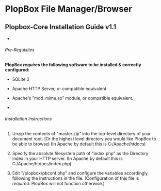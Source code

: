 # PlopBox File Manager/Browser
## Plopbox-Core Installation Guide v1.1

-

###### Pre-Requisites

**PlopBox _requires_ the following software to be installed & correctly configured:**
- SQLite 3
- Apache HTTP Server, or compatible equivalent.
- Apache's "mod_mime.so" module, or compatible equivalent.

-

###### Installation Instructions

 1. Unzip the contents of "master.zip" into the top-level directory of your document root.
(Or the highest level directory you would like PlopBox to be able to browse)
(In Apache by default this is C:/Apache/htdocs)

 2. Specify the absolute filesystem path of "index.php" as the Directory Index in your HTTP server.
(In Apache by default this is C:/Apache/htdocs/index.php)

 3. Edit "/plopbox/pbconf.php" and configure the variables accordingly, following the instructions in the file.
(Configuration of this file is *required*. PlopBox will not function otherwise.)
